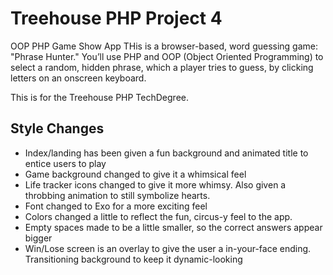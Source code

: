# Treehouse PHP  Project 4
OOP PHP Game Show App
THis is a browser-based, word guessing game: "Phrase Hunter." You’ll use PHP and OOP (Object Oriented Programming) to select a random, hidden phrase, which a player tries to guess, by clicking letters on an onscreen keyboard.

This is for the Treehouse PHP TechDegree.

## Style Changes
- Index/landing has been given a fun background and animated title to entice users to play
- Game background changed to give it a whimsical feel
- Life tracker icons changed to give it more whimsy. Also given a throbbing animation to still symbolize hearts.
- Font changed to Exo for a more exciting feel
- Colors changed a little to reflect the fun, circus-y feel to the app.
- Empty spaces made to be a little smaller, so the correct answers appear bigger
- Win/Lose screen is an overlay to give the user a in-your-face ending. Transitioning background to keep it dynamic-looking
